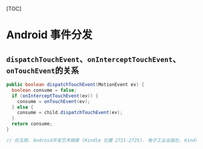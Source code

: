 [TOC]

# Android 事件分发

## `dispatchTouchEvent`、`onInterceptTouchEvent`、`onTouchEvent`的关系

```java
public boolean dispatchTouchEvent(MotionEvent ev) {
  boolean consume = false;
  if (onInterceptTouchEvent(ev)) {
    consume = onTouchEvent(ev);
  } else {
    consume = child.dispatchTouchEvent(ev);
  }
  return consume;
}

// 任玉刚. Android开发艺术探索 (Kindle 位置 2721-2725). 电子工业出版社. Kindle 版本. 
```